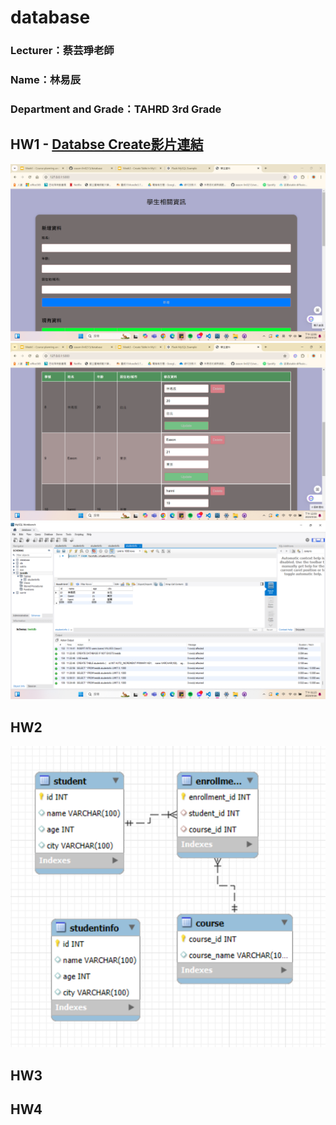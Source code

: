 # database

### Lecturer：蔡芸琤老師

### Name：林易辰

### Department and Grade：TAHRD 3rd Grade

## HW1 - [Databse Create影片連結](https://youtu.be/MOpjxAwbDgw)
![image](https://github.com/eason-lin0213/database/blob/main/%E5%89%8D%E7%AB%AF%E4%BB%8B%E9%9D%A2%20.png)
![image](https://github.com/eason-lin0213/database/blob/main/%E8%BC%B8%E5%87%BA.png)
![image](https://github.com/eason-lin0213/database/blob/main/%E5%BE%8C%E7%AB%AF%E6%8E%A5%E6%94%B6%E8%B3%87%E6%96%99.png)

## HW2
![image](https://github.com/eason-lin0213/database/blob/main/%E8%9E%A2%E5%B9%95%E6%93%B7%E5%8F%96%E7%95%AB%E9%9D%A2%202024-10-23%20011256.png)
## HW3

## HW4
